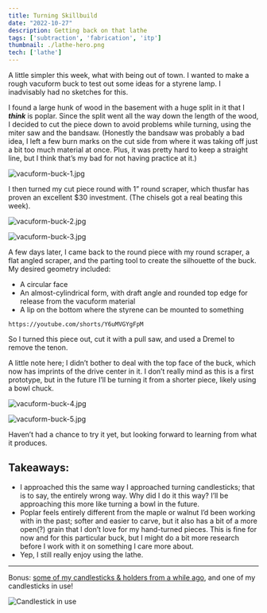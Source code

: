 ```yaml
---
title: Turning Skillbuild
date: "2022-10-27"
description: Getting back on that lathe
tags: ['subtraction', 'fabrication', 'itp']
thumbnail: ./lathe-hero.png
tech: ['lathe']
---
```


A little simpler this week, what with being out of town. I wanted to make a rough vacuform buck to test out some ideas for a styrene lamp. I inadvisably had no sketches for this.

I found a large hunk of wood in the basement with a huge split in it that I *****think***** is poplar. Since the split went all the way down the length of the wood, I decided to cut the piece down to avoid problems while turning, using the miter saw and the bandsaw. (Honestly the bandsaw was probably a bad idea, I left a few burn marks on the cut side from where it was taking off just a bit too much material at once. Plus, it was pretty hard to keep a straight line, but I think that’s my bad for not having practice at it.)

![vacuform-buck-1.jpg](./vacuform-buck-1.jpg)

I then turned my cut piece round with 1” round scraper, which thusfar has proven an excellent $30 investment. (The chisels got a real beating this week).

![vacuform-buck-2.jpg](./vacuform-buck-2.jpg)

![vacuform-buck-3.jpg](./vacuform-buck-3.jpg)

A few days later, I came back to the round piece with my round scraper, a flat angled scraper, and the parting tool to create the silhouette of the buck. My desired geometry included:

- A circular face
- An almost-cylindrical form, with draft angle and rounded top edge for release from the vacuform material
- A lip on the bottom where the styrene can be mounted to something

`https://youtube.com/shorts/Y6uMVGYgFpM`

So I turned this piece out, cut it with a pull saw, and used a Dremel to remove the tenon.

A little note here; I didn’t bother to deal with the top face of the buck, which now has imprints of the drive center in it. I don’t really mind as this is a first prototype, but in the future I’ll be turning it from a shorter piece, likely using a bowl chuck.

![vacuform-buck-4.jpg](./vacuform-buck-4.jpg)

![vacuform-buck-5.jpg](./vacuform-buck-5.jpg)

Haven’t had a chance to try it yet, but looking forward to learning from what it produces.

## Takeaways:

- I approached this the same way I approached turning candlesticks; that is to say, the entirely wrong way. Why did I do it this way? I’ll be approaching this more like turning a bowl in the future.
- Poplar feels entirely different from the maple or walnut I’d been working with in the past; softer and easier to carve, but it also has a bit of a more open(?) grain that I don’t love for my hand-turned pieces. This is fine for now and for this particular buck, but I might do a bit more research before I work with it on something I care more about.
- Yep, I still really enjoy using the lathe.

---

Bonus: [some of my candlesticks & holders from a while ago](https://www.instagram.com/p/Chq4wJKu5Wa/), and one of my candlesticks in use!

![Candlestick in use](./candleholder.jpg)
